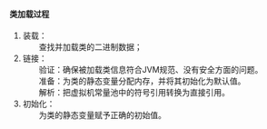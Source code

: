 #### 类加载过程
1) 装载：  
　　查找并加载类的二进制数据；
2) 链接：  
　　验证：确保被加载类信息符合JVM规范、没有安全方面的问题。  
　　准备：为类的静态变量分配内存，并将其初始化为默认值。  
　　解析：把虚拟机常量池中的符号引用转换为直接引用。  
3) 初始化：  
　　为类的静态变量赋予正确的初始值。